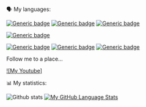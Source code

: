 🗣 My languages:

[![Generic badge](https://img.shields.io/badge/Code-C%23-000aff.svg)](https://shields.io/)
[![Generic badge](https://img.shields.io/badge/Code-C++-7500fa)](https://shields.io/)
[![Generic badge](https://img.shields.io/badge/Code-Visual%20Basic-8a00fa)](https://shields.io/)

[![Generic badge](https://img.shields.io/badge/Code-F%23-1c6105.svg)](https://shields.io/)

[![Generic badge](https://img.shields.io/badge/Code-Python-802121.svg)](https://shields.io/)
[![Generic badge](https://img.shields.io/badge/Code-SQL-ab5635)](https://shields.io/)
[![Generic badge](https://img.shields.io/badge/Code-Assembly-d1833f)](https://shields.io/)
<!--
[![Generic badge]()](https://shields.io/)
[![Generic badge]()](https://shields.io/)
[![Generic badge]()](https://shields.io/)
-->

Follow me to a place...

[![My Youtube]](https://www.youtube.com/channel/UCu-5F8ZwJ_FVeHjPpNIudxA)
&nbsp;&nbsp;

📊 My statistics:

![Github stats](https://github-readme-stats.vercel.app/api?username=RusMermaid&theme=codeSTACKr&show_icons=true&count_private=true)
[![My GitHub Language Stats](https://github-readme-stats.vercel.app/api/top-langs/?username=RusMermaid&langs_count=10&include_repo=Ural_CS&theme=codeSTACKr&hide=[Nix])]()


<!--&include_repo=Ural_CS
